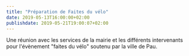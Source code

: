 ```yaml
---
title: "Préparation de Faites du vélo"
date: 2019-05-13T16:00:00+02:00
publishdate: 2019-05-21T19:00:07+02:00
---
```


Une réunion avec les services de la mairie et les différents intervenants pour
l'évènement "faites du vélo" soutenu par la ville de Pau.